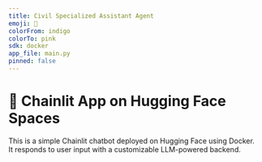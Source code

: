 ```yaml
---
title: Civil Specialized Assistant Agent
emoji: 🚀
colorFrom: indigo
colorTo: pink
sdk: docker
app_file: main.py
pinned: false
---
```


# 🧠 Chainlit App on Hugging Face Spaces

This is a simple Chainlit chatbot deployed on Hugging Face using Docker.  
It responds to user input with a customizable LLM-powered backend.
